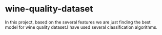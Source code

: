 # wine-quality-dataset
In this project, based on the several features we are just finding the best model for wine quality dataset.I have used several classification algorithms.
